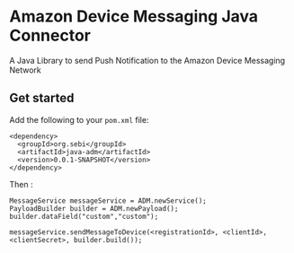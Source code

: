 # Amazon Device Messaging Java Connector

A Java Library to send Push Notification to the Amazon Device Messaging Network

## Get started

Add the following to your ```pom.xml``` file:

```
<dependency>
  <groupId>org.sebi</groupId>
  <artifactId>java-adm</artifactId>
  <version>0.0.1-SNAPSHOT</version>
</dependency>
```

Then :

```
MessageService messageService = ADM.newService();
PayloadBuilder builder = ADM.newPayload();
builder.dataField("custom","custom");

messageService.sendMessageToDevice(<registrationId>, <clientId>, <clientSecret>, builder.build());

```

